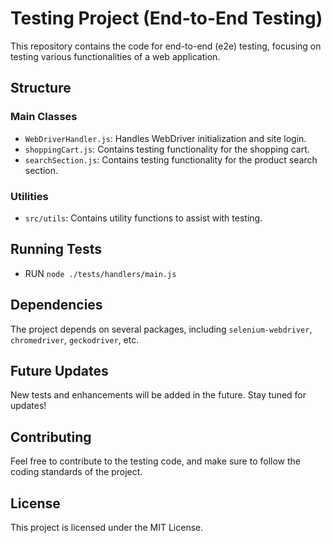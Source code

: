 # Testing Project (End-to-End Testing)

This repository contains the code for end-to-end (e2e) testing, focusing on testing various functionalities of a web application.

## Structure

### Main Classes

- `WebDriverHandler.js`: Handles WebDriver initialization and site login.
- `shoppingCart.js`: Contains testing functionality for the shopping cart.
- `searchSection.js`: Contains testing functionality for the product search section.

### Utilities

- `src/utils`: Contains utility functions to assist with testing.

## Running Tests

- RUN `node ./tests/handlers/main.js`

## Dependencies

The project depends on several packages, including `selenium-webdriver`, `chromedriver`, `geckodriver`, etc.

## Future Updates

New tests and enhancements will be added in the future. Stay tuned for updates!

## Contributing

Feel free to contribute to the testing code, and make sure to follow the coding standards of the project.

## License

This project is licensed under the MIT License.
